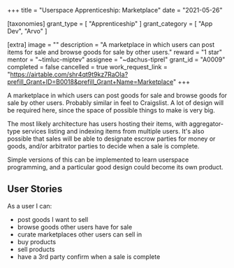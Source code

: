 +++
title = "Userspace Apprenticeship: Marketplace"
date = "2021-05-26"

[taxonomies]
grant_type = [ "Apprenticeship" ]
grant_category = [ "App Dev", "Arvo" ]

[extra]
image = ""
description = "A marketplace in which users can post items for sale and browse goods for sale by other users."
reward = "1 star"
mentor = "~timluc-miptev"
assignee = "~dachus-tiprel"
grant_id = "A0009"
completed = false
cancelled = true
work_request_link = "https://airtable.com/shr4qt9t9kz7RaOIa?prefill_Grant+ID=B0018&prefill_Grant+Name=Marketplace"
+++

A marketplace in which users can post goods for sale and browse goods for sale by other users. Probably similar in feel to Craigslist. A lot of design will be required here, since the space of possible things to make is very big.

The most likely architecture has users hosting their items, with aggregator-type services listing and indexing items from multiple users. It's also possible that sales will be able to designate escrow parties for money or goods, and/or arbitrator parties to decide when a sale is complete.

Simple versions of this can be implemented to learn userspace programming, and a particular good design could become its own product.

## User Stories

As a user I can:

- post goods I want to sell
- browse goods other users have for sale
- curate marketplaces other users can sell in
- buy products
- sell products
- have a 3rd party confirm when a sale is complete
